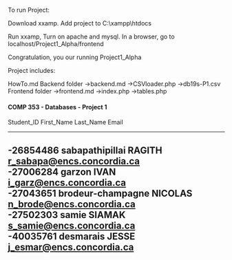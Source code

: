 To run Project:

Download xxamp.
Add project to C:\xampp\htdocs

Run xxamp, Turn on apache and mysql.
In a browser, go to localhost/Project1_Alpha/frontend

Congratulation, you our running Project1_Alpha



Project includes:

HowTo.md
Backend folder 
    ->backend.md
    ->CSVloader.php
    ->db19s-P1.csv
Frontend folder
    ->frontend.md
    ->index.php
    ->tables.php

#### COMP 353 - Databases - Project 1

 Student_ID      First_Name      Last_Name       Email       
 
---
-26854486        sabapathipillai        RAGITH        r_sabapa@encs.concordia.ca    
-27006284        garzon      IVAN        i_garz@encs.concordia.ca        
-27043651        brodeur-champagne       NICOLAS     n_brode@encs.concordia.ca      
-27502303        samie       SIAMAK        s_samie@encs.concordia.ca        
-40035761        desmarais       JESSE       j_esmar@encs.concordia.ca       
---  